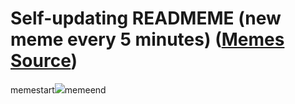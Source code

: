 # Self-updating READMEME (new meme every 5 minutes) ([Memes Source](https://bramses.notion.site/a49c1e962b7646879176ac3b327b6533?v=4d1eda54b170483cb03a40f257231764))

memestart![](https://www.notion.so/image/https%3A%2F%2Fs3-us-west-2.amazonaws.com%2Fsecure.notion-static.com%2F15b5dcd3-a89b-465c-95b4-d00d07ea8a8e%2F4F279746-40C7-47DB-939D-B14193811C54.jpeg?table=block&id=df5043c6-616e-45d1-9125-aa1864680378&cache=v2)memeend
